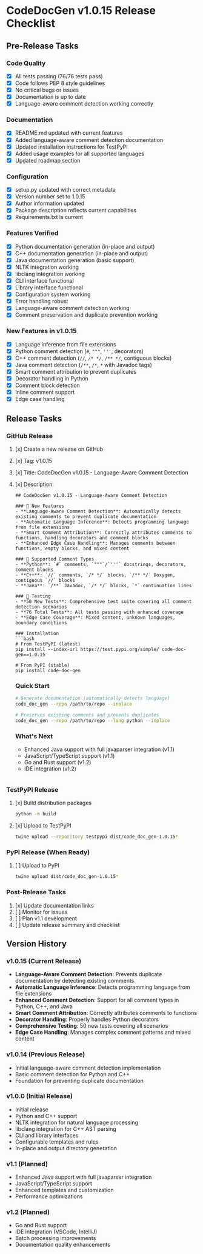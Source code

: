 # CodeDocGen v1.0.15 Release Checklist

## Pre-Release Tasks

### Code Quality
- [x] All tests passing (76/76 tests pass)
- [x] Code follows PEP 8 style guidelines
- [x] No critical bugs or issues
- [x] Documentation is up to date
- [x] Language-aware comment detection working correctly

### Documentation
- [x] README.md updated with current features
- [x] Added language-aware comment detection documentation
- [x] Updated installation instructions for TestPyPI
- [x] Added usage examples for all supported languages
- [x] Updated roadmap section

### Configuration
- [x] setup.py updated with correct metadata
- [x] Version number set to 1.0.15
- [x] Author information updated
- [x] Package description reflects current capabilities
- [x] Requirements.txt is current

### Features Verified
- [x] Python documentation generation (in-place and output)
- [x] C++ documentation generation (in-place and output)
- [x] Java documentation generation (basic support)
- [x] NLTK integration working
- [x] libclang integration working
- [x] CLI interface functional
- [x] Library interface functional
- [x] Configuration system working
- [x] Error handling robust
- [x] Language-aware comment detection working
- [x] Comment preservation and duplicate prevention working

### New Features in v1.0.15
- [x] Language inference from file extensions
- [x] Python comment detection (`#`, `"""`, `'''`, decorators)
- [x] C++ comment detection (`//`, `/* */`, `/** */`, contiguous blocks)
- [x] Java comment detection (`/**`, `/*`, `*` with Javadoc tags)
- [x] Smart comment attribution to prevent duplicates
- [x] Decorator handling in Python
- [x] Comment block detection
- [x] Inline comment support
- [x] Edge case handling

## Release Tasks

### GitHub Release
1. [x] Create a new release on GitHub
2. [x] Tag: v1.0.15
3. [x] Title: CodeDocGen v1.0.15 - Language-Aware Comment Detection
4. [x] Description:
   ```
   ## CodeDocGen v1.0.15 - Language-Aware Comment Detection

   ### 🎯 New Features
   - **Language-Aware Comment Detection**: Automatically detects existing comments to prevent duplicate documentation
   - **Automatic Language Inference**: Detects programming language from file extensions
   - **Smart Comment Attribution**: Correctly attributes comments to functions, handling decorators and comment blocks
   - **Enhanced Edge Case Handling**: Manages comments between functions, empty blocks, and mixed content

   ### 🔧 Supported Comment Types
   - **Python**: `#` comments, `"""`/`'''` docstrings, decorators, comment blocks
   - **C++**: `//` comments, `/* */` blocks, `/** */` Doxygen, contiguous `//` blocks
   - **Java**: `/**` Javadoc, `/* */` blocks, `*` continuation lines

   ### 🧪 Testing
   - **50 New Tests**: Comprehensive test suite covering all comment detection scenarios
   - **76 Total Tests**: All tests passing with enhanced coverage
   - **Edge Case Coverage**: Mixed content, unknown languages, boundary conditions

   ### Installation
   ```bash
   # From TestPyPI (latest)
   pip install --index-url https://test.pypi.org/simple/ code-doc-gen==1.0.15
   
   # From PyPI (stable)
   pip install code-doc-gen
   ```

   ### Quick Start
   ```bash
   # Generate documentation (automatically detects language)
   code_doc_gen --repo /path/to/repo --inplace
   
   # Preserves existing comments and prevents duplicates
   code_doc_gen --repo /path/to/repo --lang python --inplace
   ```

   ### What's Next
   - Enhanced Java support with full javaparser integration (v1.1)
   - JavaScript/TypeScript support (v1.1)
   - Go and Rust support (v1.2)
   - IDE integration (v1.2)
   ```

### TestPyPI Release
1. [x] Build distribution packages
   ```bash
   python -m build
   ```
2. [x] Upload to TestPyPI
   ```bash
   twine upload --repository testpypi dist/code_doc_gen-1.0.15*
   ```

### PyPI Release (When Ready)
1. [ ] Upload to PyPI
   ```bash
   twine upload dist/code_doc_gen-1.0.15*
   ```

### Post-Release Tasks
1. [x] Update documentation links
2. [ ] Monitor for issues
3. [ ] Plan v1.1 development
4. [ ] Update release summary and checklist

## Version History

### v1.0.15 (Current Release)
- **Language-Aware Comment Detection**: Prevents duplicate documentation by detecting existing comments
- **Automatic Language Inference**: Detects programming language from file extensions
- **Enhanced Comment Detection**: Support for all comment types in Python, C++, and Java
- **Smart Comment Attribution**: Correctly attributes comments to functions
- **Decorator Handling**: Properly handles Python decorators
- **Comprehensive Testing**: 50 new tests covering all scenarios
- **Edge Case Handling**: Manages complex comment patterns and mixed content

### v1.0.14 (Previous Release)
- Initial language-aware comment detection implementation
- Basic comment detection for Python and C++
- Foundation for preventing duplicate documentation

### v1.0.0 (Initial Release)
- Initial release
- Python and C++ support
- NLTK integration for natural language processing
- libclang integration for C++ AST parsing
- CLI and library interfaces
- Configurable templates and rules
- In-place and output directory generation

### v1.1 (Planned)
- Enhanced Java support with full javaparser integration
- JavaScript/TypeScript support
- Enhanced templates and customization
- Performance optimizations

### v1.2 (Planned)
- Go and Rust support
- IDE integration (VSCode, IntelliJ)
- Batch processing improvements
- Documentation quality enhancements 